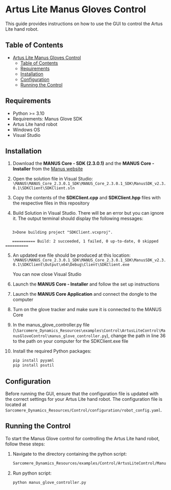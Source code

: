 # Artus Lite Manus Gloves Control

This guide provides instructions on how to use the GUI to control the Artus Lite hand robot.

## Table of Contents

- [Artus Lite Manus Gloves Control](#artus-lite-manus-gloves-control)
  - [Table of Contents](#table-of-contents)
  - [Requirements](#requirements)
  - [Installation](#installation)
  - [Configuration](#configuration)
  - [Running the Control](#running-the-control)

## Requirements

- Python >= 3.10
- Requirements: Manus Glove SDK 
- Artus Lite hand robot
- Windows OS
- Visual Studio

## Installation


1. Download the **MANUS Core - SDK (2.3.0.1)** and the **MANUS Core - Installer** from the [Manus website](https://my.manus-meta.com/resources/downloads/quantum-metagloves)

2. Open the solution file in Visual Studio: `\MANUS\MANUS_Core_2.3.0.1_SDK\MANUS_Core_2.3.0.1_SDK\ManusSDK_v2.3.0.1\SDKClient\SDKClient.sln`

3. Copy the contents of the **SDKClient.cpp** and **SDKClient.hpp** files with the respective files in this repository

4. Build Solution in Visual Studio. There will be an error but you can ignore it. The output terminal should display the following messages:

```
  
   3>Done building project "SDKClient.vcxproj".

   ========== Build: 2 succeeded, 1 failed, 0 up-to-date, 0 skipped ==========

```

5. An updated exe file should be produced at this location: `\MANUS\MANUS_Core_2.3.0.1_SDK\MANUS_Core_2.3.0.1_SDK\ManusSDK_v2.3.0.1\SDKClient\Output\x64\Debug\Client\SDKClient.exe`

   You can now close Visual Studio

6. Launch the **MANUS Core - Installer** and follow the set up instructions

7. Launch the **MANUS Core Application** and connect the dongle to the computer

8. Turn on the glove tracker and make sure it is connected to the MANUS Core

9. In the manus_glove_controller.py file (`\Sarcomere_Dynamics_Resources\examples\Control\ArtusLiteControl\ManusGloveControl\manus_glove_controller.py`), change the path in line 36 to the path on your computer for the SDKClient.exe file

10. Install the required Python packages:
    ```sh
    pip install pyyaml
    pip install psutil
    ```
   
## Configuration

Before running the GUI, ensure that the configuration file is updated with the correct settings for your Artus Lite hand robot. The configuration file is located at `Sarcomere_Dynamics_Resources/Control/configuration/robot_config.yaml`.

## Running the Control

To start the Manus Glove control for controlling the Artus Lite hand robot, follow these steps:

1. Navigate to the directory containing the python script:
    ```sh
    Sarcomere_Dynamics_Resources/examples/Control/ArtusLiteControl/ManusGloveControl
    ```

2. Run python script:

    ```sh
    python manus_glove_controller.py
    ```
